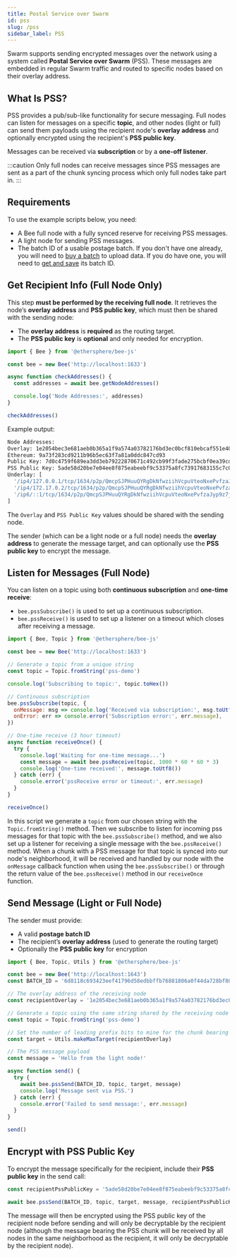 ```yaml
---
title: Postal Service over Swarm
id: pss
slug: /pss
sidebar_label: PSS
---
```


Swarm supports sending encrypted messages over the network using a system called **Postal Service over Swarm** (PSS). These messages are embedded in regular Swarm traffic and routed to specific nodes based on their overlay address.

## What Is PSS?

PSS provides a pub/sub-like functionality for secure messaging. Full nodes can listen for messages on a specific **topic**, and other nodes (light or full) can send them payloads using the recipient node's **overlay address** and optionally encrypted using the recipient's **PSS public key**. 

Messages can be received via **subscription** or by a **one-off listener**.

:::caution
Only full nodes can receive messages since PSS messages are sent as a part of the chunk syncing process which only full nodes take part in. 
:::

## Requirements

To use the example scripts below, you need:

- A Bee full node with a fully synced reserve for receiving PSS messages.
- A light node for sending PSS messages.
- The batch ID of a usable postage batch. If you don't have one already, you will need to [buy a batch](/docs/storage/#purchasing-storage) to upload data. If you do have one, you will need to [get and save](/docs/storage/#selecting-a-batch) its batch ID.


## Get Recipient Info (Full Node Only)

This step **must be performed by the receiving full node**. It retrieves the node’s **overlay address** and **PSS public key**, which must then be shared with the sending node:

- The **overlay address** is **required** as the routing target.
- The **PSS public key** is **optional** and only needed for encryption.

```js
import { Bee } from '@ethersphere/bee-js'

const bee = new Bee('http://localhost:1633')

async function checkAddresses() {
  const addresses = await bee.getNodeAddresses()

  console.log('Node Addresses:', addresses)
}

checkAddresses()
```

Example output:

```bash
Node Addresses:
Overlay: 1e2054bec3e681aeb0b365a1f9a574a03782176bd3ec0bcf810ebcaf551e4070
Ethereum: 9a73f283cd9211b96b5ec63f7a81a0ddc847cd93
Public Key: 7d0c4759f689ea3dd3eb79222870671c492cb99f3fade275bcbf0ea39cd0ef6e25edd43c99985983e49aa528f3f2b6711085354a31acb4e7b03559b02ec868f0
PSS Public Key: 5ade58d20be7e04ee8f875eabeebf9c53375a8fc73917683155c7c0b572f47ef790daa3328f48482663954d12f6e4739f748572c1e86bfa89af99f17e7dd4d33
Underlay: [
  '/ip4/127.0.0.1/tcp/1634/p2p/QmcpSJPHuuQYRgDkNfwziihVcpuVteoNxePvfzaJyp9z7j',
  '/ip4/172.17.0.2/tcp/1634/p2p/QmcpSJPHuuQYRgDkNfwziihVcpuVteoNxePvfzaJyp9z7j',
  '/ip6/::1/tcp/1634/p2p/QmcpSJPHuuQYRgDkNfwziihVcpuVteoNxePvfzaJyp9z7j'
]
```
The `Overlay` and `PSS Public Key` values should be shared with the sending node. 

The sender (which can be a light node or a full node) needs the **overlay address** to generate the message target, and can optionally use the **PSS public key** to encrypt the message.

## Listen for Messages (Full Node)

You can listen on a topic using both **continuous subscription** and **one-time receive**:


- `bee.pssSubscribe()` is used to set up a continuous subscription.
- `bee.pssReceive()` is used to set up a listener on a timeout which closes after receiving a message.

```js
import { Bee, Topic } from '@ethersphere/bee-js'

const bee = new Bee('http://localhost:1633')

// Generate a topic from a unique string
const topic = Topic.fromString('pss-demo')

console.log('Subscribing to topic:', topic.toHex())

// Continuous subscription
bee.pssSubscribe(topic, {
  onMessage: msg => console.log('Received via subscription:', msg.toUtf8()),
  onError: err => console.error('Subscription error:', err.message),
})

// One-time receive (3 hour timeout)
async function receiveOnce() {
  try {
    console.log('Waiting for one-time message...')
    const message = await bee.pssReceive(topic, 1000 * 60 * 60 * 3)
    console.log('One-time received:', message.toUtf8())
  } catch (err) {
    console.error('pssReceive error or timeout:', err.message)
  }
}

receiveOnce()
```

In this script we generate a `topic` from our chosen string with the `Topic.fromString()` method. Then we subscribe to listen for incoming pss messages for that topic with the `bee.pssSubscribe()` method, and we also set up a listener for receiving a single message with the `bee.pssReceive()` method. When a chunk with a PSS message for that topic is synced into our node's neighborhood, it will be received and handled by our node with the `onMessage` callback function when using the `bee.pssSubscribe()` or through the return value of the `bee.pssReceive()` method in our `receiveOnce` function.

## Send Message (Light or Full Node)

The sender must provide:

- A valid **postage batch ID**
- The recipient’s **overlay address** (used to generate the routing target)
- Optionally the **PSS public key** for encryption

```js
import { Bee, Topic, Utils } from '@ethersphere/bee-js'

const bee = new Bee('http://localhost:1643')
const BATCH_ID = '6d8118c693423eef41796d58edbbffb76881806a0f44da728bf80f0c1aafa783'

// The overlay address of the receiving node
const recipientOverlay = '1e2054bec3e681aeb0b365a1f9a574a03782176bd3ec0bcf810ebcaf551e4070'

// Generate a topic using the same string shared by the receiving node
const topic = Topic.fromString('pss-demo')

// Set the number of leading prefix bits to mine for the chunk bearing the PSS message 
const target = Utils.makeMaxTarget(recipientOverlay)

// The PSS message payload
const message = 'Hello from the light node!'

async function send() {
  try {
    await bee.pssSend(BATCH_ID, topic, target, message)
    console.log('Message sent via PSS.')
  } catch (err) {
    console.error('Failed to send message:', err.message)
  }
}

send()
```

## Encrypt with PSS Public Key

To encrypt the message specifically for the recipient, include their **PSS public key** in the send call:

```js
const recipientPssPublicKey = '5ade58d20be7e04ee8f875eabeebf9c53375a8fc73917683155c7c0b572f47ef790daa3328f48482663954d12f6e4739f748572c1e86bfa89af99f17e7dd4d33'

await bee.pssSend(BATCH_ID, topic, target, message, recipientPssPublicKey)
```

The message will then be encrypted using the PSS public key of the recipient node before sending and will only be decryptable by the recipient node (although the message bearing the PSS chunk will be received by all nodes in the same neighborhood as the recipient, it will only be decryptable by the recipient node).
